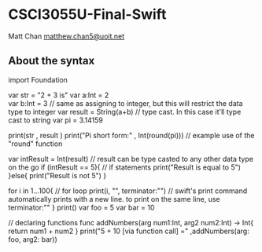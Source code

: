 # CSCI3055U-Final-Swift

Matt Chan
matthew.chan5@uoit.net

## About the syntax

import Foundation

var str = "2 + 3 is"
var a:Int = 2   
var b:Int = 3   // same as assigning to integer, but this will restrict the data type to integer
var result = String(a+b)    // type cast. In this case it'll type cast to string
var pi = 3.14159



print(str , result )
print("Pi short form:" , Int(round(pi)))    // example use of the "round" function

var intResult = Int(result) // result can be type casted to any other data type on the go 
if (intResult == 5){   // if statements
    print("Result is equal to 5")
}else{
    print("Result is not 5")
}

for i in 1...100{   // for loop
    print(i, "", terminator:"") // swift's print command automatically prints with a new line. to print on the same line, use terminator:""
}
print()
var foo = 5
var bar = 10 


// declaring functions
func addNumbers(arg num1:Int, arg2 num2:Int) -> Int{
    return num1 + num2
} 
print("5 + 10 [via function call] =" ,addNumbers(arg: foo, arg2: bar))


